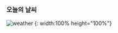 <!--### Hello Juice World👋-->

### 오늘의 날씨
![weather](https://user-images.githubusercontent.com/26542929/89368770-49c3a680-d717-11ea-9d59-79dfbfd2fbd5.png) {: width:100% height="100%"}


<!--
**yoonjoohye/yoonjoohye** is a ✨ _special_ ✨ repository because its `README.md` (this file) appears on your GitHub profile.

Here are some ideas to get you started:

- 🔭 I’m currently working on ...
- 🌱 I’m currently learning ...
- 👯 I’m looking to collaborate on ...
- 🤔 I’m looking for help with ...
- 💬 Ask me about ...
- 📫 How to reach me: ...
- 😄 Pronouns: ...
- ⚡ Fun fact: ...
-->
